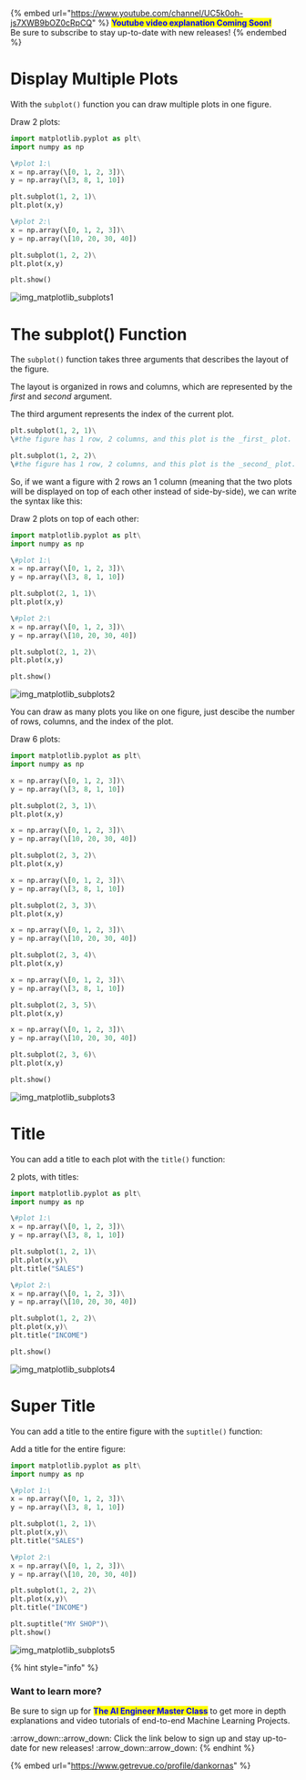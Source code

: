 {% embed url="https://www.youtube.com/channel/UC5k0oh-js7XWB9bOZ0cRpCQ" %}
<mark style="color:blue;">**Youtube video explanation Coming Soon!**</mark> \
Be sure to subscribe to stay up-to-date with new releases!
{% endembed %}

# Display Multiple Plots

With the `subplot()` function you can draw multiple plots in one figure.

Draw 2 plots:
```python
import matplotlib.pyplot as plt\
import numpy as np

\#plot 1:\
x = np.array(\[0, 1, 2, 3])\
y = np.array(\[3, 8, 1, 10])

plt.subplot(1, 2, 1)\
plt.plot(x,y)

\#plot 2:\
x = np.array(\[0, 1, 2, 3])\
y = np.array(\[10, 20, 30, 40])

plt.subplot(1, 2, 2)\
plt.plot(x,y)

plt.show()
```

![img_matplotlib_subplots1](https://user-images.githubusercontent.com/86244964/197056245-71ee53c9-26df-4d0b-bb3a-eddb8041c1b6.png)

# The subplot() Function

The `subplot()` function takes three arguments that describes the layout of the figure.

The layout is organized in rows and columns, which are represented by the _first_ and _second_ argument.

The third argument represents the index of the current plot.
```python
plt.subplot(1, 2, 1)\
\#the figure has 1 row, 2 columns, and this plot is the _first_ plot.
```
```python
plt.subplot(1, 2, 2)\
\#the figure has 1 row, 2 columns, and this plot is the _second_ plot.
```
So, if we want a figure with 2 rows an 1 column (meaning that the two plots will be displayed on top of each other instead of side-by-side), we can write the syntax like this:

Draw 2 plots on top of each other:

```python
import matplotlib.pyplot as plt\
import numpy as np

\#plot 1:\
x = np.array(\[0, 1, 2, 3])\
y = np.array(\[3, 8, 1, 10])

plt.subplot(2, 1, 1)\
plt.plot(x,y)

\#plot 2:\
x = np.array(\[0, 1, 2, 3])\
y = np.array(\[10, 20, 30, 40])

plt.subplot(2, 1, 2)\
plt.plot(x,y)

plt.show()
```

![img_matplotlib_subplots2](https://user-images.githubusercontent.com/86244964/197056429-dd7cefe3-7c05-4eda-96e9-3d298020bbfe.png)

You can draw as many plots you like on one figure, just descibe the number of rows, columns, and the index of the plot.

Draw 6 plots:
```python
import matplotlib.pyplot as plt\
import numpy as np

x = np.array(\[0, 1, 2, 3])\
y = np.array(\[3, 8, 1, 10])

plt.subplot(2, 3, 1)\
plt.plot(x,y)

x = np.array(\[0, 1, 2, 3])\
y = np.array(\[10, 20, 30, 40])

plt.subplot(2, 3, 2)\
plt.plot(x,y)

x = np.array(\[0, 1, 2, 3])\
y = np.array(\[3, 8, 1, 10])

plt.subplot(2, 3, 3)\
plt.plot(x,y)

x = np.array(\[0, 1, 2, 3])\
y = np.array(\[10, 20, 30, 40])

plt.subplot(2, 3, 4)\
plt.plot(x,y)

x = np.array(\[0, 1, 2, 3])\
y = np.array(\[3, 8, 1, 10])

plt.subplot(2, 3, 5)\
plt.plot(x,y)

x = np.array(\[0, 1, 2, 3])\
y = np.array(\[10, 20, 30, 40])

plt.subplot(2, 3, 6)\
plt.plot(x,y)

plt.show()
```
![img_matplotlib_subplots3](https://user-images.githubusercontent.com/86244964/197056527-0031d13a-70b3-42a5-a792-586635323702.png)

# Title

You can add a title to each plot with the `title()` function:

2 plots, with titles:
```python
import matplotlib.pyplot as plt\
import numpy as np

\#plot 1:\
x = np.array(\[0, 1, 2, 3])\
y = np.array(\[3, 8, 1, 10])

plt.subplot(1, 2, 1)\
plt.plot(x,y)\
plt.title("SALES")

\#plot 2:\
x = np.array(\[0, 1, 2, 3])\
y = np.array(\[10, 20, 30, 40])

plt.subplot(1, 2, 2)\
plt.plot(x,y)\
plt.title("INCOME")

plt.show()
```

![img_matplotlib_subplots4](https://user-images.githubusercontent.com/86244964/197056603-3e281177-bcab-4895-9c8b-f94fde0f8d31.png)

# Super Title

You can add a title to the entire figure with the `suptitle()` function:

Add a title for the entire figure:
```python
import matplotlib.pyplot as plt\
import numpy as np

\#plot 1:\
x = np.array(\[0, 1, 2, 3])\
y = np.array(\[3, 8, 1, 10])

plt.subplot(1, 2, 1)\
plt.plot(x,y)\
plt.title("SALES")

\#plot 2:\
x = np.array(\[0, 1, 2, 3])\
y = np.array(\[10, 20, 30, 40])

plt.subplot(1, 2, 2)\
plt.plot(x,y)\
plt.title("INCOME")

plt.suptitle("MY SHOP")\
plt.show()
```
![img_matplotlib_subplots5](https://user-images.githubusercontent.com/86244964/197056695-63a2abb5-0192-4768-84d3-90756888de38.png)

{% hint style="info" %}
### Want to learn more?

Be sure to sign up for <mark style="color:blue;">**The AI Engineer Master Class**</mark> to get more in depth explanations and video tutorials of end-to-end Machine Learning Projects.&#x20;

:arrow\_down::arrow\_down: Click the link below to sign up and stay up-to-date for new releases! :arrow\_down::arrow\_down:
{% endhint %}

{% embed url="https://www.getrevue.co/profile/dankornas" %}

